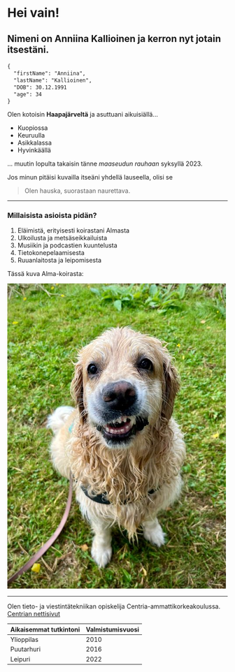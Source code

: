 # Hei vain!
## Nimeni on Anniina Kallioinen ja kerron nyt jotain itsestäni.


```
{
  "firstName": "Anniina",
  "lastName": "Kallioinen",
  "DOB": 30.12.1991
  "age": 34
}
```



Olen kotoisin **Haapajärveltä** ja asuttuani aikuisiällä...
- Kuopiossa
- Keuruulla
- Asikkalassa
- Hyvinkäällä
  
... muutin lopulta takaisin tänne *maaseudun rauhaan* syksyllä 2023.

Jos minun pitäisi kuvailla itseäni yhdellä lauseella, olisi se
> Olen hauska, suorastaan naurettava.

---


### Millaisista asioista pidän?
1. Eläimistä, erityisesti koirastani Almasta
2. Ulkoilusta ja metsäseikkailuista
3. Musiikin ja podcastien kuuntelusta
4. Tietokonepelaamisesta
5. Ruuanlaitosta ja leipomisesta

Tässä kuva Alma-koirasta:

![alt text](ammuli.jpg)

---

Olen tieto- ja viestintätekniikan opiskelija Centria-ammattikorkeakoulussa.
[Centrian nettisivut](https://net.centria.fi/)


| Aikaisemmat tutkintoni | Valmistumisvuosi |
| ----------- | ----------- |
| Ylioppilas | 2010 |
| Puutarhuri | 2016 |
| Leipuri | 2022 |
